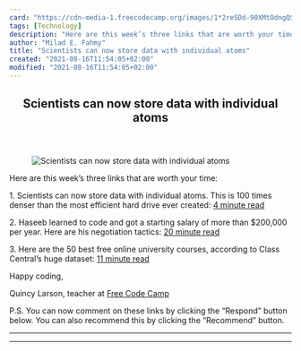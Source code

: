 ```yaml
---
card: "https://cdn-media-1.freecodecamp.org/images/1*2reSDd-90XMtOdngQS8-ZA.png"
tags: [Technology]
description: "Here are this week’s three links that are worth your time:"
author: "Milad E. Fahmy"
title: "Scientists can now store data with individual atoms"
created: "2021-08-16T11:54:05+02:00"
modified: "2021-08-16T11:54:05+02:00"
---
```

<div class="site-wrapper">
<main id="site-main" class="site-main outer">
<div class="inner">
<article class="post-full post tag-technology tag-education tag-design tag-programming tag-data-science ">
<header class="post-full-header">
<h1 class="post-full-title">Scientists can now store data with individual atoms</h1>
</header>
<figure class="post-full-image">
<picture>
<source media="(max-width: 700px)" sizes="1px" srcset="data:image/gif;base64,R0lGODlhAQABAIAAAAAAAP///yH5BAEAAAAALAAAAAABAAEAAAIBRAA7 1w">
<source media="(min-width: 701px)" sizes="(max-width: 800px) 400px,
(max-width: 1170px) 700px,
1400px" srcset="https://cdn-media-1.freecodecamp.org/images/1*2reSDd-90XMtOdngQS8-ZA.png 300w,
https://cdn-media-1.freecodecamp.org/images/1*2reSDd-90XMtOdngQS8-ZA.png 600w,
https://cdn-media-1.freecodecamp.org/images/1*2reSDd-90XMtOdngQS8-ZA.png 1000w,
https://cdn-media-1.freecodecamp.org/images/1*2reSDd-90XMtOdngQS8-ZA.png 2000w">
<img onerror="this.style.display='none'" src="https://cdn-media-1.freecodecamp.org/images/1*2reSDd-90XMtOdngQS8-ZA.png" alt="Scientists can now store data with individual atoms">
</picture>
</figure>
<section class="post-full-content">
<div class="post-content">
<p>Here are this week’s three links that are worth your time:</p><p>1. Scientists can now store data with individual atoms. This is 100 times denser than the most efficient hard drive ever created: <a href="http://bit.ly/29NmtOr" rel="noopener">4 minute read</a></p><p>2. Haseeb learned to code and got a starting salary of more than $200,000 per year. Here are his negotiation tactics: <a href="http://bit.ly/29Xa9HH" rel="noopener">20 minute read</a></p><p>3. Here are the 50 best free online university courses, according to Class Central’s huge dataset: <a href="http://bit.ly/29QeUlH" rel="noopener">11 minute read</a></p><p>Happy coding,</p><p>Quincy Larson, teacher at <a href="https://www.freecodecamp.com" rel="noopener">Free Code Camp</a></p><p>P.S. You can now comment on these links by clicking the “Respond” button below. You can also recommend this by clicking the “Recommend” button.</p>
</div>
<hr>
<hr>
</section>
</article>
</div>
</main>
</div>
<!-- Google Tag Manager (noscript) -->
<!-- End Google Tag Manager (noscript) -->
